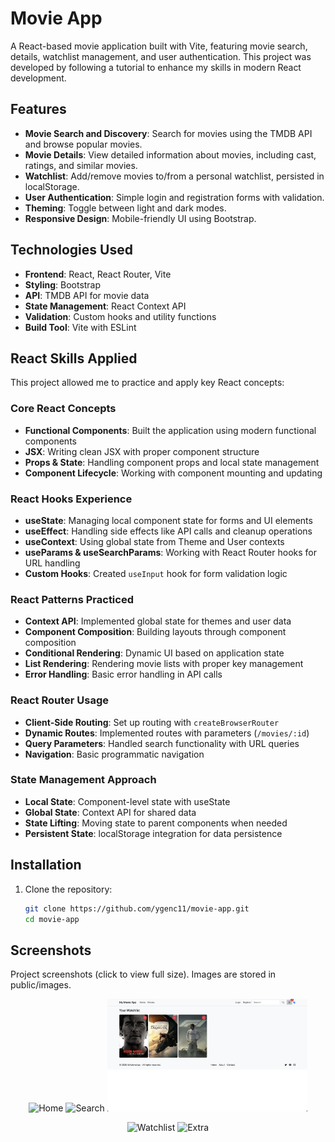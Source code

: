 # Movie App

A React-based movie application built with Vite, featuring movie search, details, watchlist management, and user authentication. This project was developed by following a tutorial to enhance my skills in modern React development.

## Features

- **Movie Search and Discovery**: Search for movies using the TMDB API and browse popular movies.
- **Movie Details**: View detailed information about movies, including cast, ratings, and similar movies.
- **Watchlist**: Add/remove movies to/from a personal watchlist, persisted in localStorage.
- **User Authentication**: Simple login and registration forms with validation.
- **Theming**: Toggle between light and dark modes.
- **Responsive Design**: Mobile-friendly UI using Bootstrap.

## Technologies Used

- **Frontend**: React, React Router, Vite
- **Styling**: Bootstrap
- **API**: TMDB API for movie data
- **State Management**: React Context API
- **Validation**: Custom hooks and utility functions
- **Build Tool**: Vite with ESLint

## React Skills Applied

This project allowed me to practice and apply key React concepts:

### Core React Concepts

- **Functional Components**: Built the application using modern functional components
- **JSX**: Writing clean JSX with proper component structure
- **Props & State**: Handling component props and local state management
- **Component Lifecycle**: Working with component mounting and updating

### React Hooks Experience

- **useState**: Managing local component state for forms and UI elements
- **useEffect**: Handling side effects like API calls and cleanup operations
- **useContext**: Using global state from Theme and User contexts
- **useParams & useSearchParams**: Working with React Router hooks for URL handling
- **Custom Hooks**: Created `useInput` hook for form validation logic

### React Patterns Practiced

- **Context API**: Implemented global state for themes and user data
- **Component Composition**: Building layouts through component composition
- **Conditional Rendering**: Dynamic UI based on application state
- **List Rendering**: Rendering movie lists with proper key management
- **Error Handling**: Basic error handling in API calls

### React Router Usage

- **Client-Side Routing**: Set up routing with `createBrowserRouter`
- **Dynamic Routes**: Implemented routes with parameters (`/movies/:id`)
- **Query Parameters**: Handled search functionality with URL queries
- **Navigation**: Basic programmatic navigation

### State Management Approach

- **Local State**: Component-level state with useState
- **Global State**: Context API for shared data
- **State Lifting**: Moving state to parent components when needed
- **Persistent State**: localStorage integration for data persistence

## Installation

1. Clone the repository:
   ```bash
   git clone https://github.com/ygenc11/movie-app.git
   cd movie-app
   ```

## Screenshots

Project screenshots (click to view full size). Images are stored in public/images.

<p align="center">
  <img src="/public/images/1.png" alt="Home" width="320" />
  <img src="/public/images/2.png" alt="Search" width="320" />
  <img src="/public/images/3.png" alt="Movie Details" width="320" />
</p>

<p align="center">
  <img src="/public/images/4.png" alt="Watchlist" width="320" />
  <img src="/public/images/5.png" alt="Extra" width="320" />
</p>
